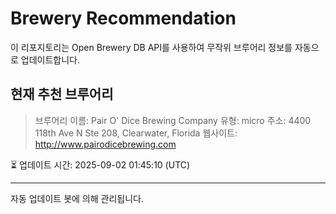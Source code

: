 # Brewery Recommendation

이 리포지토리는 Open Brewery DB API를 사용하여 무작위 브루어리 정보를 자동으로 업데이트합니다.

## 현재 추천 브루어리
> 브루어리 이름: Pair O' Dice Brewing Company
유형: micro
주소: 4400 118th Ave N Ste 208, Clearwater, Florida
웹사이트: http://www.pairodicebrewing.com

⏳ 업데이트 시간: 2025-09-02 01:45:10 (UTC)

---
자동 업데이트 봇에 의해 관리됩니다.